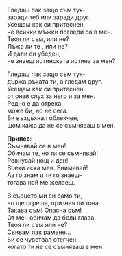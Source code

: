 Гледаш пак защо съм тук- <br />
заради теб или заради друг. <br />
Усещам как си притеснен, <br />
че всички мъжки погледи са в мен. <br />
Твоя ли съм, или не? <br />
Лъжа ли те , или не? <br />
И дали си убеден, <br />
че знаеш истинската истина за мен?

Гледаш пак защо съм тук- <br />
държа ръката ти, а гледам друг. <br />
Усещам как си притеснен, <br />
от онзи слух за него и за мен. <br />
Редно е да отрека <br />
може би, но не сега. <br />
Би въздъхнал облекчен, <br />
щом кажа да не се съмняваш в мен.

**Припев**:<br />
Съмнявай се в мен! <br />
Обичам те, но ти се съмнявай! <br />
Ревнувай нощ и ден! <br />
Всеки иска мен. Внимавай! <br />
Аз го знам и ти го знаеш- <br />
тогава най ме желаеш.

В сърцето ми си само ти, <br />
но ще сгреша, призная ли това. <br />
Такава съм! Опасна съм! <br />
От мен обичам да боли глава. <br />
Твоя ли съм или не? <br />
Свивам пак рамене... <br />
Би се чувствал отегчен, <br />
когато ти не се съмняваш в мен.

